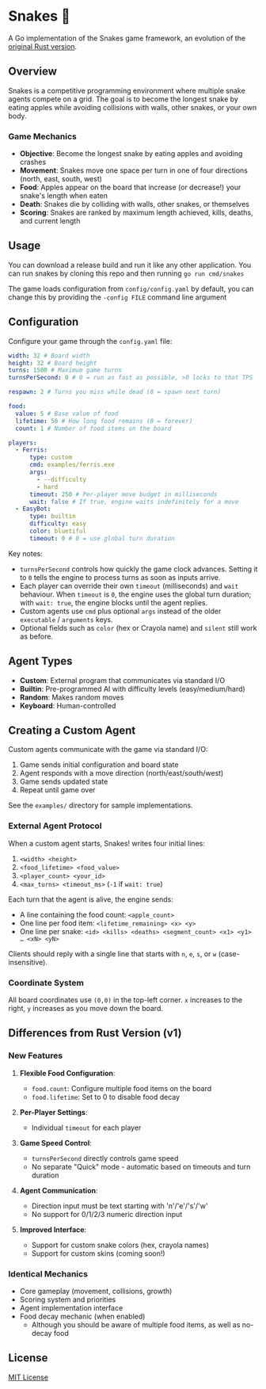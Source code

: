 # Snakes 🐍

A Go implementation of the Snakes game framework, an evolution of the [original Rust version](https://github.com/dylanHanger/snakes).

## Overview

Snakes is a competitive programming environment where multiple snake agents compete on a grid.
The goal is to become the longest snake by eating apples while avoiding collisions with walls, other snakes, or your own body.

### Game Mechanics

- **Objective**: Become the longest snake by eating apples and avoiding crashes
- **Movement**: Snakes move one space per turn in one of four directions (north, east, south, west)
- **Food**: Apples appear on the board that increase (or decrease!) your snake's length when eaten
- **Death**: Snakes die by colliding with walls, other snakes, or themselves
- **Scoring**: Snakes are ranked by maximum length achieved, kills, deaths, and current length

## Usage

You can download a release build and run it like any other application.
You can run snakes by cloning this repo and then running `go run cmd/snakes`

The game loads configuration from `config/config.yaml` by default, you can change this by providing the `-config FILE` command line argument

## Configuration

Configure your game through the `config.yaml` file:

```yaml
width: 32 # Board width
height: 32 # Board height
turns: 1500 # Maximum game turns
turnsPerSecond: 0 # 0 = run as fast as possible, >0 locks to that TPS

respawn: 2 # Turns you miss while dead (0 = spawn next turn)

food:
  value: 5 # Base value of food
  lifetime: 50 # How long food remains (0 = forever)
  count: 1 # Number of food items on the board

players:
  - Ferris:
      type: custom
      cmd: examples/ferris.exe
      args:
        - --difficulty
        - hard
      timeout: 250 # Per-player move budget in milliseconds
      wait: false # If true, engine waits indefinitely for a move
  - EasyBot:
      type: builtin
      difficulty: easy
      color: bluetiful
      timeout: 0 # 0 = use global turn duration
```

Key notes:

- `turnsPerSecond` controls how quickly the game clock advances. Setting it to `0` tells the engine to process turns as soon as inputs arrive.
- Each player can override their own `timeout` (milliseconds) and `wait` behaviour. When `timeout` is `0`, the engine uses the global turn duration; with `wait: true`, the engine blocks until the agent replies.
- Custom agents use `cmd` plus optional `args` instead of the older `executable` / `arguments` keys.
- Optional fields such as `color` (hex or Crayola name) and `silent` still work as before.

## Agent Types

- **Custom**: External program that communicates via standard I/O
- **Builtin**: Pre-programmed AI with difficulty levels (easy/medium/hard)
- **Random**: Makes random moves
- **Keyboard**: Human-controlled

## Creating a Custom Agent

Custom agents communicate with the game via standard I/O:

1. Game sends initial configuration and board state
2. Agent responds with a move direction (north/east/south/west)
3. Game sends updated state
4. Repeat until game over

See the `examples/` directory for sample implementations.

### External Agent Protocol

When a custom agent starts, Snakes! writes four initial lines:

1. `<width> <height>`
2. `<food_lifetime> <food_value>`
3. `<player_count> <your_id>`
4. `<max_turns> <timeout_ms>` (`-1` if `wait: true`)

Each turn that the agent is alive, the engine sends:

- A line containing the food count: `<apple_count>`
- One line per food item: `<lifetime_remaining> <x> <y>`
- One line per snake: `<id> <kills> <deaths> <segment_count> <x1> <y1> … <xN> <yN>`

Clients should reply with a single line that starts with `n`, `e`, `s`, or `w` (case-insensitive).

### Coordinate System

All board coordinates use `(0,0)` in the top-left corner. `x` increases to the right, `y` increases as you move down the board.

## Differences from Rust Version (v1)

### New Features

1. **Flexible Food Configuration**:

   - `food.count`: Configure multiple food items on the board
   - `food.lifetime`: Set to 0 to disable food decay

2. **Per-Player Settings**:

   - Individual `timeout` for each player

3. **Game Speed Control**:

   - `turnsPerSecond` directly controls game speed
   - No separate "Quick" mode - automatic based on timeouts and turn duration

4. **Agent Communication**:

   - Direction input must be text starting with 'n'/'e'/'s'/'w'
   - No support for 0/1/2/3 numeric direction input

5. **Improved Interface**:

   - Support for custom snake colors (hex, crayola names)
   - Support for custom skins (coming soon!)

### Identical Mechanics

- Core gameplay (movement, collisions, growth)
- Scoring system and priorities
- Agent implementation interface
- Food decay mechanic (when enabled)
  - Although you should be aware of multiple food items, as well as no-decay food

## License

[MIT License](LICENSE)
